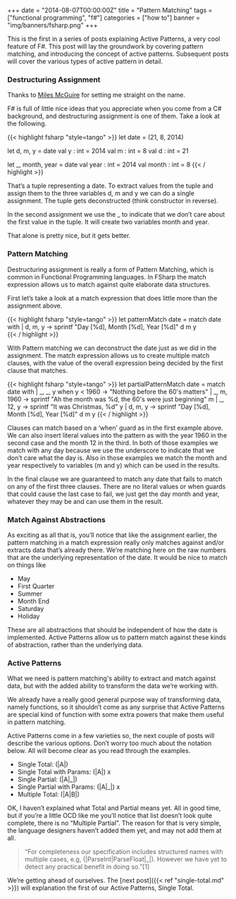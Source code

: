 +++
date = "2014-08-07T00:00:00Z"
title = "Pattern Matching"
tags = ["functional programming", "f#"]
categories = ["how to"]
banner = "img/banners/fsharp.png"
+++

This is the first in a series of posts explaining Active Patterns, a very cool feature of F#. This post will lay the groundwork by covering pattern matching, and introducing the concept of active patterns. Subsequent posts will cover the various types of active pattern in detail.

### Destructuring Assignment
Thanks to [Miles McGuire](https://twitter.com/richardadalton/status/497350991331618816) for setting me straight on the name.

F# is full of little nice ideas that you appreciate when you come from a C# background, and destructuring assignment is one of them. Take a look at the following.

{{< highlight fsharp "style=tango" >}}
let date = (21, 8, 2014)

let d, m, y = date
val y : int = 2014
val m : int = 8
val d : int = 21

let _, month, year = date
val year : int = 2014
val month : int = 8
{{< / highlight >}}

That’s a tuple representing a date. To extract values from the tuple and assign them to the three variables d, m and y we can do a single assignment. The tuple gets deconstructed (think constructor in reverse).

In the second assignment we use the _ to indicate that we don’t care about the first value in the tuple. It will create two variables month and year.

That alone is pretty nice, but it gets better.

### Pattern Matching
Destructuring assignment is really a form of Pattern Matching, which is common in Functional Programming languages. In FSharp the match expression allows us to match against quite elaborate data structures.

First let’s take a look at a match expression that does little more than the assignment above.

{{< highlight fsharp "style=tango" >}}
let patternMatch date =
    match date with
    | d, m, y -> sprintf "Day [%d], Month [%d], Year [%d]" d m y   
{{< / highlight >}}

With Pattern matching we can deconstruct the date just as we did in the assignment. The match expression allows us to create multiple match clauses, with the value of the overall expression being decided by the first clause that matches.

{{< highlight fsharp "style=tango" >}}
let partialPatternMatch date =
    match date with
    | _, _, y when y < 1960 -> "Nothing before the 60's matters"
    | _, m, 1960 -> sprintf "Ah the month was %d, the 60's were just beginning" m
    | _, 12, y -> sprintf "It was Christmas, %d" y
    | d, m, y -> sprintf "Day [%d], Month [%d], Year [%d]" d m y
{{< / highlight >}}

Clauses can match based on a ‘when’ guard as in the first example above. We can also insert literal values into the pattern as with the year 1960 in the second case and the month 12 in the third. In both of those examples we match with any day because we use the underscore to indicate that we don’t care what the day is. Also in those examples we match the month and year respectively to variables (m and y) which can be used in the results.

In the final clause we are guaranteed to match any date that fails to match on any of the first three clauses. There are no literal values or when guards that could cause the last case to fail, we just get the day month and year, whatever they may be and can use them in the result.

### Match Against Abstractions
As exciting as all that is, you’ll notice that like the assignment earlier, the pattern matching in a match expression really only matches against and/or extracts data that’s already there. We’re matching here on the raw numbers that are the underlying representation of the date. It would be nice to match on things like

* May
* First Quarter
* Summer
* Month End
* Saturday
* Holiday

These are all abstractions that should be independent of how the date is implemented. Active Patterns allow us to pattern match against these kinds of abstraction, rather than the underlying data.

### Active Patterns
What we need is pattern matching's ability to extract and match against data, but with the added ability to transform the data we’re working with.

We already have a really good general purpose way of transforming data, namely functions, so it shouldn’t come as any surprise that Active Patterns are special kind of function with some extra powers that make them useful in pattern matching.

Active Patterns come in a few varieties so, the next couple of posts will describe the various options. Don’t worry too much about the notation below. All will become clear as you read through the examples.

* Single Total: (|A|)
* Single Total with Params: (|A|) x
* Single Partial: (|A|_|)
* Single Partial with Params: (|A|_|) x
* Multiple Total: (|A|B|)

OK, I haven’t explained what Total and Partial means yet. All in good time, but if you’re a little OCD like me you’ll notice that list doesn’t look quite complete, there is no “Multiple Partial”. The reason for that is very simple, the language designers haven’t added them yet, and may not add them at all.

> “For completeness our specification includes structured names with multiple cases, e.g, (|ParseInt|ParseFloat|_|). However we have yet to detect any practical benefit in doing so.”[1]

We’re getting ahead of ourselves. The [next post]({{< ref "single-total.md" >}}) will explanation the first of our Active Patterns, Single Total.